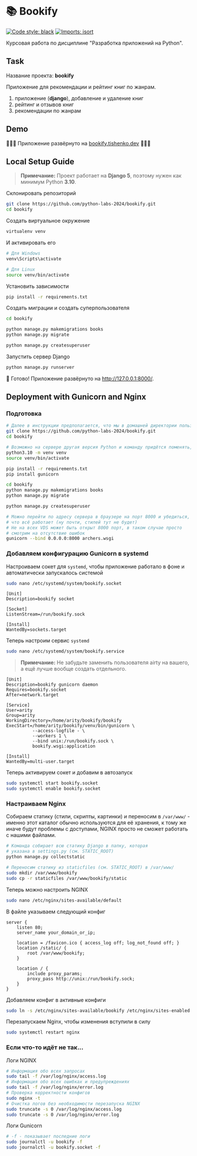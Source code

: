 # 📚 Bookify

[![Code style: black](https://img.shields.io/badge/code%20style-black-000000.svg)](https://github.com/psf/black)
[![Imports: isort](https://img.shields.io/badge/%20imports-isort-%231674b1?style=flat&labelColor=ef8336)](https://pycqa.github.io/isort/)


Курсовая работа по дисциплине "Разработка приложений на Python". 

## Task
Название проекта: **bookify**

Приложение для рекомендации и рейтинг книг по жанрам.
1. приложение (**django**), добавление и удаление книг
2. рейтинг и отзывов книг
3. рекомендации по жанрам

## Demo

🚀🚀🚀 Приложение развёрнуто на [bookify.tishenko.dev](https://bookify.tishenko.dev/) 🚀🚀🚀

## Local Setup Guide

> **Примечание:** Проект работает на **Django 5**, поэтому нужен как минимум Python **3.10**.


Склонировать репозиторий

```bash
git clone https://github.com/python-labs-2024/bookify.git
cd bookify
```

Создать виртуальное окружение

```bash
virtualenv venv
```

И активировать его
```powershell
# Для Windows
venv\Scripts\activate
```

```bash
# Для Linux
source venv/bin/activate
```

Установить зависимости

```bash
pip install -r requirements.txt
```

Создать миграции и создать суперпользователя

```bash
cd bookify

python manage.py makemigrations books
python manage.py migrate

python manage.py createsuperuser
```

Запустить сервер Django
```bash
python manage.py runserver
```

🎉 Готово! Приложение развёрнуто на http://127.0.0.1:8000/.


## Deployment with Gunicorn and Nginx

### Подготовка

```bash
# Далее в инструкции предполагается, что мы в домашней директории пользователя
git clone https://github.com/python-labs-2024/bookify.git
cd bookify

# Возможно на сервере другая версия Python и команду придётся поменять, но 3.10 это минимум
python3.10 -m venv venv 
source venv/bin/activate

pip install -r requirements.txt
pip install gunicorn

cd bookify
python manage.py makemigrations books
python manage.py migrate

python manage.py createsuperuser

# Можно перейти по адресу сервера в браузере на порт 8000 и убедиться,
# что всё работает (ну почти, стилей тут не будет)
# Не на всех VDS может быть открыт 8000 порт, в таком случае просто 
# смотрим на отсутствие ошибок
gunicorn --bind 0.0.0.0:8000 archers.wsgi
```

### Добавляем конфигурацию Gunicorn в systemd 

Настроиваем сокет для `systemd`, чтобы приложение работало в фоне и автоматически запускалось системой

```bash
sudo nano /etc/systemd/system/bookify.socket
```

```
[Unit]
Description=bookify socket

[Socket]
ListenStream=/run/bookify.sock

[Install]
WantedBy=sockets.target
```

Теперь настроим сервис `systemd`
```bash
sudo nano /etc/systemd/system/bookify.service
```

> **Примечание:** Не забудьте заменить пользователя airty на вашего, а ещё лучше вообще создать отдельного.
```
[Unit]
Description=bookify gunicorn daemon
Requires=bookify.socket
After=network.target

[Service]
User=arity
Group=arity
WorkingDirectory=/home/arity/bookify/bookify
ExecStart=/home/arity/bookify/venv/bin/gunicorn \
          --access-logfile - \
          --workers 1 \
          --bind unix:/run/bookify.sock \
          bookify.wsgi:application

[Install]
WantedBy=multi-user.target
```

Теперь активируем сокет и добавим в автозапуск
```bash
sudo systemctl start bookify.socket
sudo systemctl enable bookify.socket
```

### Настраиваем Nginx

Собираем статику (стили, скрипты, картинки) и переносим в `/var/www/` - именно этот каталог обычно используются для её хранения, к тому же иначе будут проблемы с доступами, NGINX просто не сможет работать с нашими файлами.

```bash
# Команда собирает всю статику Django в папку, которая
# указана в settings.py (см. STATIC_ROOT)
python manage.py collectstatic

# Переносим статику из staticfiles (см. STATIC_ROOT) в /var/www/
sudo mkdir /var/www/bookify
sudo cp -r staticfiles /var/www/bookify/static
```

Теперь можно настроить NGINX
```bash
sudo nano /etc/nginx/sites-available/default
```
В файле указываем следующий конфиг
```nginx
server {
    listen 80;
    server_name your_domain_or_ip;

    location = /favicon.ico { access_log off; log_not_found off; }
    location /static/ {
        root /var/www/bookify;
    }

    location / {
        include proxy_params;
        proxy_pass http://unix:/run/bookify.sock;
    }
}
```

Добавляем конфиг в активные конфиги
```bash
sudo ln -s /etc/nginx/sites-available/bookify /etc/nginx/sites-enabled
```

Перезапускаем Nginx, чтобы изменения вступили в силу
```bash
sudo systemctl restart nginx
```

### Если что-то идёт не так...

Логи NGINX
```bash
# Информация обо всех запросах
sudo tail -f /var/log/nginx/access.log
# Информация обо всех ошибках и предупреждениях
sudo tail -f /var/log/nginx/error.log
# Проверка корректности конфигов
sudo nginx -t
# Очистка логов без необходимости перезапуска NGINX
sudo truncate -s 0 /var/log/nginx/access.log
sudo truncate -s 0 /var/log/nginx/error.log
```

Логи Gunicorn
```bash
# -f - показывает последние логи
sudo journalctl -u bookify -f
sudo journalctl -u bookify.socket -f
```

